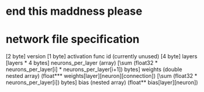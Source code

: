 # end this maddness please


# network file specification
[2 byte] version
[1 byte] activation func id (currently unused)
[4 byte] layers
[layers * 4 bytes] neurons_per_layer (array)
[\sum (float32 * neurons_per_layer[i] * neurons_per_layer[i+1]) bytes] weights (double nested array) (float*** weights[layer][neuron][connection])
[\sum (float32 * neurons_per_layer[i]) bytes] bias (nested array) (float** bias[layer][neuron])